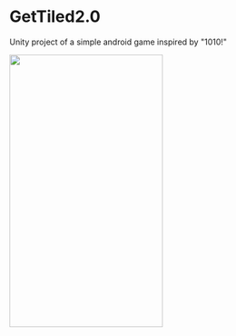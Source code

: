 # GetTiled2.0
Unity project of a simple android game inspired by "1010!"

<img src="https://media.giphy.com/media/cYcfohkHq3owPwHrCL/giphy.gif" width="270" height="480"  />

